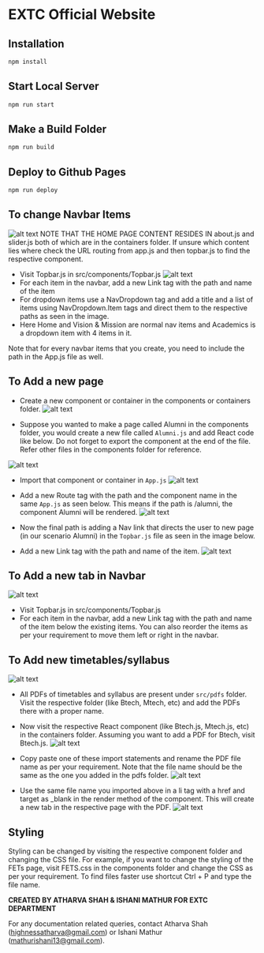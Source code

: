 # EXTC Official Website

## Installation

```bash
npm install
```

## Start Local Server

```bash
npm run start
```

## Make a Build Folder

```bash
npm run build
```

## Deploy to Github Pages

```bash
npm run deploy
```

## To change Navbar Items

![alt text](help-asset/image.png)
NOTE THAT THE HOME PAGE CONTENT RESIDES IN about.js and slider.js both of which are in the containers folder. If unsure which content lies where check the URL routing from app.js and then topbar.js to find the respective component.

- Visit Topbar.js in src/components/Topbar.js
![alt text](help-asset/image-1.png)
- For each item in the navbar, add a new Link tag with the path and name of the item
- For dropdown items use a NavDropdown tag and add a title and a list of items using NavDropdown.Item tags and direct them to the respective paths as seen in the image.
- Here Home and Vision & Mission are normal nav items and Academics is a dropdown item with 4 items in it.

Note that for every navbar items that you create, you need to include the path in the App.js file as well.

## To Add a new page

- Create a new component or container in the components or containers folder.
![alt text](help-asset/image-3.png)

- Suppose you wanted to make a page called Alumni in the components folder, you would create a new file called `Alumni.js` and add React code like below. Do not forget to export the component at the end of the file. Refer other files in the components folder for reference.

![alt text](help-asset/image-4.png)

- Import that component or container in `App.js`
![alt text](help-asset/image-5.png)

- Add a new Route tag with the path and the component name in the same `App.js` as seen below. This means if the path is /alumni, the component Alumni will be rendered.
![alt text](help-asset/image-6.png)

- Now the final path is adding a Nav link that directs the user to new page (in our scenario Alumni) in the `Topbar.js` file as seen in the image below.
- Add a new Link tag with the path and name of the item.
![alt text](help-asset/image-7.png)

## To Add a new tab in Navbar
![alt text](help-asset/image-8.png)

- Visit Topbar.js in src/components/Topbar.js
- For each item in the navbar, add a new Link tag with the path and name of the item below the existing items. You can also reorder the items as per your requirement to move them left or right in the navbar.

## To Add new timetables/syllabus
![alt text](help-asset/image-9.png)
- All PDFs of timetables and syllabus are present under `src/pdfs` folder. Visit the respective folder (like Btech, Mtech, etc) and add the PDFs there with a proper name.
- Now visit the respective React component (like Btech.js, Mtech.js, etc) in the containers folder. Assuming you want to add a PDF for Btech, visit Btech.js.
![alt text](help-asset/image-10.png)


- Copy paste one of these import statements and rename the PDF file name as per your requirement. Note that the file name should be the same as the one you added in the pdfs folder.
![alt text](help-asset/image-11.png)

- Use the same file name you imported above in a li tag with a href and target as _blank in the render method of the component. This will create a new tab in the respective page with the PDF.
![alt text](help-asset/image-12.png)

## Styling

Styling can be changed by visiting the respective component folder and changing the CSS file. For example, if you want to change the styling of the FETs page, visit FETS.css in the components folder and change the CSS as per your requirement. To find files faster use shortcut Ctrl + P and type the file name.


**CREATED BY ATHARVA SHAH & ISHANI MATHUR FOR EXTC DEPARTMENT**

For any documentation related queries, contact Atharva Shah (highnessatharva@gmail.com) or Ishani Mathur (mathurishani13@gmail.com).